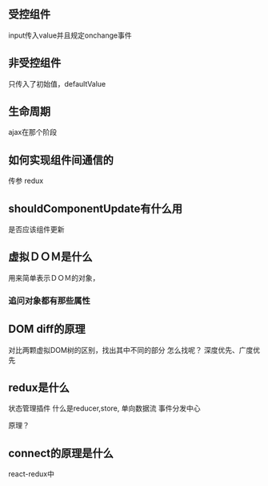 ## 受控组件

input传入value并且规定onchange事件


## 非受控组件

只传入了初始值，defaultValue


## 生命周期
ajax在那个阶段

## 如何实现组件间通信的
传参
redux


## shouldComponentUpdate有什么用
是否应该组件更新


## 虚拟ＤＯＭ是什么
用来简单表示ＤＯＭ的对象，

### 追问对象都有那些属性


## DOM diff的原理
对比两颗虚拟DOM树的区别，找出其中不同的部分
怎么找呢？ 深度优先、广度优先


## redux是什么
状态管理插件
什么是reducer,store,
单向数据流
事件分发中心

原理？

## connect的原理是什么
react-redux中


